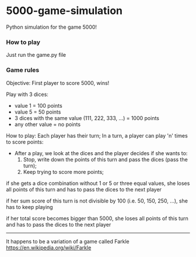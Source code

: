 # 5000-game-simulation
Python simulation for the game 5000!

### How to play
Just run the game.py file

### Game rules
Objective: First player to score 5000, wins!

Play with 3 dices:
- value 1 = 100 points
- value 5 = 50 points
- 3 dices with the same value (111, 222, 333, ...) = 1000 points
- any other value = no points

How to play:
Each player has their turn;
In a turn, a player can play 'n' times to score points:
- After a play, we look at the dices and the player decides if she wants to:
    1. Stop, write down the points of this turn and pass the dices (pass the turn);
    2. Keep trying to score more points;

if she gets a dice combination without 1 or 5 or three equal values, she loses all points of this turn and has to pass the dices to the next player

if her sum score of this turn is not divisible by 100 (i.e. 50, 150, 250, ...), she has to keep playing

if her total score becomes bigger than 5000, she loses all points of this turn and has to pass the dices to the next player

---

It happens to be a variation of a game called Farkle
https://en.wikipedia.org/wiki/Farkle
